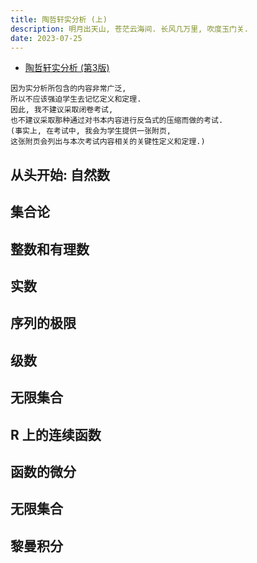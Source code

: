 ```yaml
---
title: 陶哲轩实分析 (上)
description: 明月出天山, 苍茫云海间. 长风几万里, 吹度玉门关.
date: 2023-07-25
---
```


- [陶哲轩实分析 (第3版)](https://book.douban.com/subject/30227556/)

```
因为实分析所包含的内容非常广泛,
所以不应该强迫学生去记忆定义和定理.
因此, 我不建议采取闭卷考试,
也不建议采取那种通过对书本内容进行反刍式的压缩而做的考试.
(事实上, 在考试中, 我会为学生提供一张附页,
这张附页会列出与本次考试内容相关的关键性定义和定理.)
```

## 从头开始: 自然数

## 集合论

## 整数和有理数

## 实数

## 序列的极限

## 级数

## 无限集合

## R 上的连续函数

## 函数的微分

## 无限集合

## 黎曼积分

